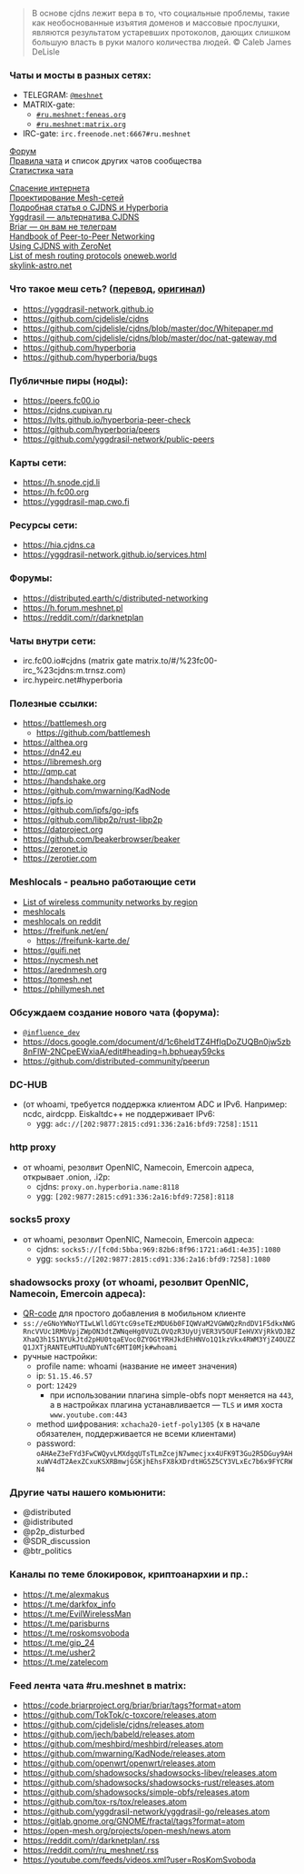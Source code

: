>В основе cjdns лежит вера в то, что социальные проблемы, такие как необоснованные изъятия доменов и массовые прослушки, являются результатом устаревших протоколов, дающих слишком большую власть в руки малого количества людей. © Caleb James DeLisle

### Чаты и мосты в разных сетях:
- TELEGRAM: [`@meshnet`](https://t.me/meshnet)
- MATRIX-gate: 
  - [`#ru.meshnet:feneas.org`](https://matrix.to/#/#ru.meshnet:feneas.org)
  - [`#ru.meshnet:matrix.org`](https://matrix.to/#/#ru.meshnet:matrix.org)
- IRC-gate: `irc.freenode.net:6667#ru.meshnet`

[Форум](https://reddit.com/r/ru_meshnet/)  
[Правила чата](https://docs.google.com/document/d/1FmnWIkqs499e25ndv-8EuvHiVKQVjjhJwRuGSYYW_oY/edit?usp=sharing) и список других чатов сообщества  
[Статистика чата](http://combot.org/c/-1001135587237)  

[Спасение интернета](https://golos.io/p2p/@foxcool/spasenie-interneta)  
[Проектирование Mesh-сетей](https://nag.ru/articles/article/102081/proektirovanie-mesh-setey.html)  
[Подробная статья о CJDNS и Hyperboria](http://netwhood.online/2018/10/21/cjdns-theory-and-practice/)  
[Yggdrasil — альтернатива CJDNS](http://yggdrasil-network.github.io/)  
[Briar — он вам не телеграм](https://briarproject.org/)  
[Handbook of Peer-to-Peer Networking](http://gen.lib.rus.ec/book/index.php?md5=1AED81BE347826A6CD6BB0523EF81768)   
[Using CJDNS with ZeroNet](https://proxy.zeronet.a0z.ru/1N6zp6jCXPBktNMPfe7UJBpQGyfCq7k2M8/?Post:51:Using+CJDNS+with+ZeroNet)  
[List of mesh routing protocols](https://en.wikipedia.org/wiki/Wireless_mesh_network#Routing_protocols)
[oneweb.world](https://oneweb.world/)  
[skylink-astro.net](http://skylink-astro.net/)  

### Что такое меш сеть? ([перевод](https://youtube.com/watch?v=SXgeNHP0IEg), [оригинал](http://youtube.com/watch?v=cK73sYM3g0Q))
- https://yggdrasil-network.github.io
- https://github.com/cjdelisle/cjdns
- https://github.com/cjdelisle/cjdns/blob/master/doc/Whitepaper.md
- https://github.com/cjdelisle/cjdns/blob/master/doc/nat-gateway.md
- https://github.com/hyperboria
- https://github.com/hyperboria/bugs

### Публичные пиры (ноды):
- https://peers.fc00.io
- https://cjdns.cupivan.ru
- https://lvlts.github.io/hyperboria-peer-check
- https://github.com/hyperboria/peers
- https://github.com/yggdrasil-network/public-peers

### Карты сети:
- https://h.snode.cjd.li
- https://h.fc00.org
- https://yggdrasil-map.cwo.fi

### Ресурсы сети:
- https://hia.cjdns.ca
- https://yggdrasil-network.github.io/services.html

### Форумы:
- https://distributed.earth/c/distributed-networking
- https://h.forum.meshnet.pl
- https://reddit.com/r/darknetplan

### Чаты внутри сети:
- irc.fc00.io#cjdns (matrix gate matrix.to/#/%23fc00-irc_%23cjdns:m.trnsz.com)
- irc.hypeirc.net#hyperboria

### Полезные ссылки:
- https://battlemesh.org
    - https://github.com/battlemesh
- https://althea.org
- https://dn42.eu
- https://libremesh.org
- http://qmp.cat
- https://handshake.org
- https://github.com/mwarning/KadNode
- https://ipfs.io
- https://github.com/ipfs/go-ipfs
- https://github.com/libp2p/rust-libp2p
- https://datproject.org
- https://github.com/beakerbrowser/beaker
- https://zeronet.io
- https://zerotier.com

### Meshlocals - реально работающие сети
- [List of wireless community networks by region](https://en.wikipedia.org/wiki/List_of_wireless_community_networks_by_region)  
- [meshlocals](https://github.com/phillymesh/meshlocals/blob/master/meshlocals.md)
- [meshlocals on reddit](https://reddit.com/user/Famicoman/m/meshlocals/)
- https://freifunk.net/en/ 
    - https://freifunk-karte.de/
- https://guifi.net
- https://nycmesh.net
- https://arednmesh.org
- https://tomesh.net
- https://phillymesh.net

### Обсуждаем создание нового чата (форума):
- [`@influence_dev`](https://t.me/influence_dev)
- https://docs.google.com/document/d/1c6heldTZ4HfIqDoZUQBn0jw5zb8nFlW-2NCpeEWxiaA/edit#heading=h.bphueay59cks
- https://github.com/distributed-community/peerun

### DC-HUB 
- (от whoami, требуется поддержка клиентом ADC и IPv6. Например: ncdc, airdcpp. Eiskaltdc++ не поддерживает IPv6: 
    - ygg: `adc://[202:9877:2815:cd91:336:2a16:bfd9:7258]:1511`

### http proxy 
- от whoami, резолвит OpenNIC, Namecoin, Emercoin адреса, открывает .onion, .i2p:
    - cjdns: `proxy.on.hyperboria.name:8118`
    - ygg: `[202:9877:2815:cd91:336:2a16:bfd9:7258]:8118`

### socks5 proxy 
- от whoami, резолвит OpenNIC, Namecoin, Emercoin адреса:
    - cjdns: `socks5://[fc0d:5bba:969:82b6:8f96:1721:a6d1:4e35]:1080`
    - ygg: `socks5://[202:9877:2815:cd91:336:2a16:bfd9:7258]:1080`

### shadowsocks proxy (от whoami, резолвит OpenNIC, Namecoin, Emercoin адреса):
- [QR-code](https://duckduckgo.com/?q=qr+code+ss%3A%2F%2FeGNoYWNoYTIwLWlldGYtcG9seTEzMDU6b0FIQWVaM2VGWWQzRndDV1F5dkxNWGRncVVUc1RMbVpjZWpON3dtZWNqeHg0VUZLOVQzR3UyUjVER3V5OUFIeHVXVjRkVDJBZXhaQ3h1S1NYUkJtd2pHU0tqaEVoc0ZYOGtYRHJkdEhHNVo1Q1kzVkx4RWM3YjZ4OUZZQ1JXTjRANTEuMTUuNDYuNTc6MTI0Mjk%23whoami&t=ffab&ia=answer) для простого добавления в мобильном клиенте 
- `ss://eGNoYWNoYTIwLWlldGYtcG9seTEzMDU6b0FIQWVaM2VGWWQzRndDV1F5dkxNWGRncVVUc1RMbVpjZWpON3dtZWNqeHg0VUZLOVQzR3UyUjVER3V5OUFIeHVXVjRkVDJBZXhaQ3h1S1NYUkJtd2pHU0tqaEVoc0ZYOGtYRHJkdEhHNVo1Q1kzVkx4RWM3YjZ4OUZZQ1JXTjRANTEuMTUuNDYuNTc6MTI0Mjk#whoami`
- ручные настройки:
    - profile name: whoami (название не имеет значения)
    - ip: `51.15.46.57`
    - port: `12429`
        - при использовании плагина simple-obfs порт меняется на `443`, а в настройках плагина устанавливается — `TLS` и имя хоста `www.youtube.com:443`
    - method шифрования: `xchacha20-ietf-poly1305` (x в начале обязателен, поддерживается не всеми клиентами)
    - password: `oAHAeZ3eFYd3FwCWQyvLMXdgqUTsTLmZcejN7wmecjxx4UFK9T3Gu2R5DGuy9AHxuWV4dT2AexZCxuKSXRBmwjGSKjhEhsFX8kXDrdtHG5Z5CY3VLxEc7b6x9FYCRWN4`

### Другие чаты нашего комьюнити:
- @distributed
- @idistributed
- @p2p_disturbed
- @SDR_discussion
- @btr_politics

### Каналы по теме блокировок, криптоанархии и пр.:
- https://t.me/alexmakus
- https://t.me/darkfox_info
- https://t.me/EvilWirelessMan
- https://t.me/parisburns
- https://t.me/roskomsvoboda
- https://t.me/gip_24
- https://t.me/usher2
- https://t.me/zatelecom

### Feed лента чата #ru.meshnet в matrix:
- https://code.briarproject.org/briar/briar/tags?format=atom
- https://github.com/TokTok/c-toxcore/releases.atom
- https://github.com/cjdelisle/cjdns/releases.atom
- https://github.com/jech/babeld/releases.atom
- https://github.com/meshbird/meshbird/releases.atom
- https://github.com/mwarning/KadNode/releases.atom
- https://github.com/openwrt/openwrt/releases.atom
- https://github.com/shadowsocks/shadowsocks-libev/releases.atom
- https://github.com/shadowsocks/shadowsocks-rust/releases.atom
- https://github.com/shadowsocks/simple-obfs/releases.atom
- https://github.com/tox-rs/tox/releases.atom
- https://github.com/yggdrasil-network/yggdrasil-go/releases.atom
- https://gitlab.gnome.org/GNOME/fractal/tags?format=atom
- https://open-mesh.org/projects/open-mesh/news.atom
- https://reddit.com/r/darknetplan/.rss
- https://reddit.com/r/ru_meshnet/.rss
- https://youtube.com/feeds/videos.xml?user=RosKomSvoboda
